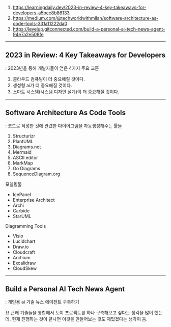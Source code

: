 1. https://learningdaily.dev/2023-in-review-4-key-takeaways-for-developers-a5bcc8b86133
2. https://medium.com/@techworldwithmilan/software-architecture-as-code-tools-331a11222da0
3. https://levelup.gitconnected.com/build-a-personal-ai-tech-news-agent-94e7a2e508fe

---

## 2023 in Review: 4 Key Takeaways for Developers
: 2023년을 통해 개발자들이 얻은 4가지 주요 교훈

1. 클라우드 컴퓨팅이 더 중요해질 것이다.
2. 생성형 ai가 더 중요해질 것이다.
3. 스마트 시스템(시스템 디자인 설계)이 더 중요해질 것이다.

---

## Software Architecture As Code Tools
: 코드로 작성한 것에 관련한 다이어그램을 자동생성해주는 툴들

1. Structurizr
2. PlantUML
3. Diagrams.net
4. Mermaid
5. ASCII editor
6. MarkMap
7. Go Diagrams
8. SequenceDiagram.org

모델링툴

* IcePanel
* Enterprise Architect
* Archi
* Carbide
* StarUML

Diagramming Tools

* Visio
* Lucidchart
* Draw.io
* Cloudcraft
* Archium
* Excalidraw
* CloudSkew

---

## Build a Personal AI Tech News Agent
: 개인용 ai 기술 뉴스 에이전트 구축하기

요 근래 기술들을 통합해서 토이 프로젝트를 하나 구축해보고 싶다는 생각을 많이 했는데, 현재 진행하는 것이 끝나면 이것을 만들어보는 것도 재밌겠다는 생각이 듬.